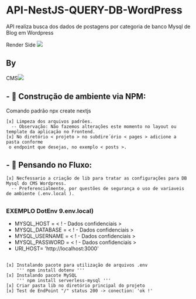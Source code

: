 # API-NestJS-QUERY-DB-WordPress
API realiza busca dos dados de postagens por categoria de banco Mysql de Blog em Wordpress

<div >
  Render Side
  <img src="https://icongr.am/simple/nextjs.svg?size=128&color=currentColor&colored=false" />
  <h2>By</h2>
  CMS<img src="https://icongr.am/simple/wordpress.svg?size=128&color=currentColor&colored=false" />
  
</div>


##

  ## - 🚀 Construção de ambiente via NPM:
    
  Comando padrão npx create nextjs
  
    [x] Limpeza dos arquivos padrões.
      -- Observação: Não fazemos alterações este momento no layout ou template da aplicação no Frontend.
    [x] No diretório < projeto > no subdire´ório < pages > adicione a pasta conforme
     o endpoint que desejas, no exemplo < posts >.
  
  ## - 🌄 Pensando no Fluxo:

    [x] Necfessario a criação de lib para tratar as configurações para DB Mysql do CMS Wordpress.
      -- Preferencialmente, por questões de segurança o uso de variaveis de ambiente (.env.local ).
    
##
  ### EXEMPLO DotEnv 9.env.local)

  - MYSQL_HOST      = < ! - Dados confidenciais  > 
  - MYSQL_DATABASE = < ! - Dados confidenciais  >
  - MYSQL_USERNAME = < ! - Dados confidenciais  >
  - MYSQL_PASSWORD = < ! - Dados confidenciais  >
  - URI_HOST= 'http://localhost:3000' 
##

    [x] Instalando pacote para utilização de arquivos .env
        ''' npm install dotenv '''  
    [x] Instalando pacote MySQL 
        ''' npm install serverless-mysql '''
    [x] Criar pasta lib no diretório principal do projeto
    [x] Test de EndPoint "/" status 200 -> conection: 'ok !'
    